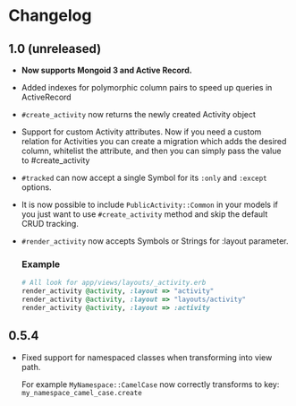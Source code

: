 # Changelog

## 1.0 (unreleased)

* **Now supports Mongoid 3 and Active Record.**
* Added indexes for polymorphic column pairs to speed up queries in ActiveRecord
* `#create_activity` now returns the newly created Activity object
* Support for custom Activity attributes. Now if you need a custom relation for Activities you can
  create a migration which adds the desired column, whitelist the attribute, and then you can simply pass the value to #create_activity
* `#tracked` can now accept a single Symbol for its `:only` and `:except` options.
* It is now possible to include `PublicActivity::Common` in your models if you just want to use `#create_activity` method
  and skip the default CRUD tracking.
* `#render_activity` now accepts Symbols or Strings for :layout parameter.
  ### Example
  
  ```ruby
  # All look for app/views/layouts/_activity.erb
  render_activity @activity, :layout => "activity"
  render_activity @activity, :layout => "layouts/activity"
  render_activity @activity, :layout => :activity
  ```
## 0.5.4

* Fixed support for namespaced classes when transforming into view path.

  For example `MyNamespace::CamelCase` now correctly transforms to key: `my_namespace_camel_case.create`
